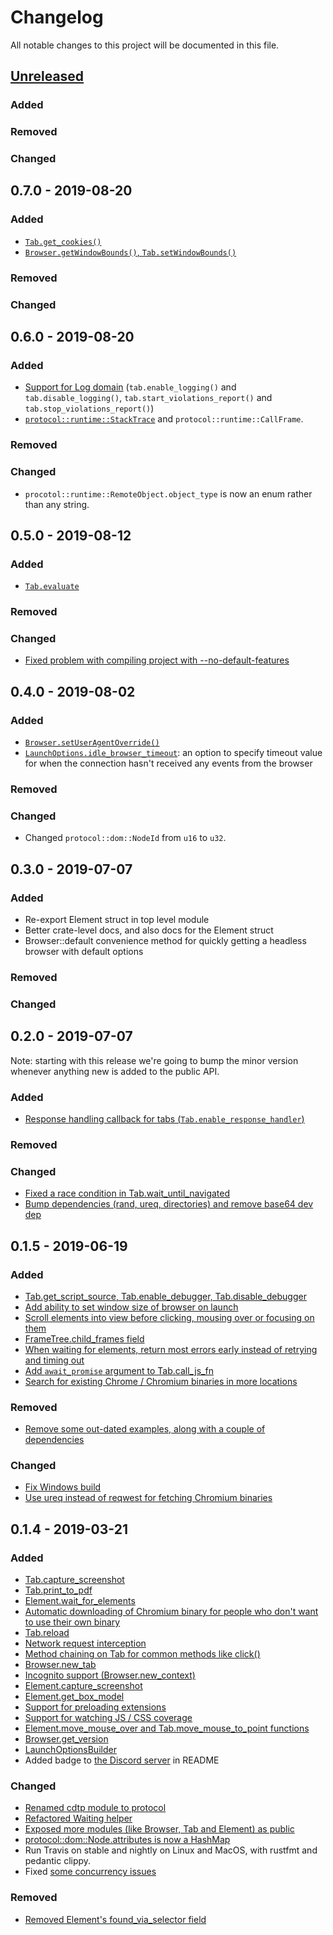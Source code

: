 # Changelog

All notable changes to this project will be documented in this file.

## [Unreleased](https://github.com/atroche/rust-headless-chrome/compare/v0.7.0...HEAD)

### Added
### Removed
### Changed

## 0.7.0 - 2019-08-20

### Added

* [`Tab.get_cookies()`](https://github.com/atroche/rust-headless-chrome/pull/159)
* [`Browser.getWindowBounds()`, `Tab.setWindowBounds()`](https://github.com/atroche/rust-headless-chrome/pull/102)

### Removed
### Changed

## 0.6.0 - 2019-08-20

### Added

* [Support for Log domain](https://github.com/atroche/rust-headless-chrome/pull/155) (`tab.enable_logging()` and `tab.disable_logging()`, `tab.start_violations_report()` and `tab.stop_violations_report()`)
* [`protocol::runtime::StackTrace`](https://github.com/atroche/rust-headless-chrome/pull/155/files#diff-b42bc2ad3d82a3891748fd549d3e0a50R95) and `protocol::runtime::CallFrame`.

### Removed
### Changed

* `procotol::runtime::RemoteObject.object_type` is now an enum rather than any string.


## 0.5.0 - 2019-08-12

### Added

* [`Tab.evaluate`](https://github.com/atroche/rust-headless-chrome/pull/150)

### Removed
### Changed

* [Fixed problem with compiling project with --no-default-features](https://github.com/atroche/rust-headless-chrome/pull/152)

## 0.4.0 - 2019-08-02

### Added

* [`Browser.setUserAgentOverride()`](https://github.com/atroche/rust-headless-chrome/pull/141)
* [`LaunchOptions.idle_browser_timeout`](https://github.com/atroche/rust-headless-chrome/pull/145): an option to specify timeout value for when the connection hasn't received any events from the browser

### Removed
### Changed

* Changed `protocol::dom::NodeId` from `u16` to `u32`.

## 0.3.0 - 2019-07-07

### Added

* Re-export Element struct in top level module
* Better crate-level docs, and also docs for the Element struct
* Browser::default convenience method for quickly getting a headless browser with default options

### Removed
### Changed

## 0.2.0 - 2019-07-07

Note: starting with this release we're going to bump the minor version whenever anything new is added to the public API.

### Added

* [Response handling callback for tabs (`Tab.enable_response_handler`)](https://github.com/atroche/rust-headless-chrome/pull/133)

### Removed
### Changed

* [Fixed a race condition in Tab.wait_until_navigated](https://github.com/atroche/rust-headless-chrome/pull/135)
* [Bump dependencies (rand, ureq, directories) and remove base64 dev dep](https://github.com/atroche/rust-headless-chrome/pull/134)


## 0.1.5 - 2019-06-19

### Added

* [Tab.get_script_source, Tab.enable_debugger, Tab.disable_debugger](https://github.com/atroche/rust-headless-chrome/commit/625c59f9957d3ffa1853164d1d77e9c252d116ee)
* [Add ability to set window size of browser on launch](https://github.com/atroche/rust-headless-chrome/pull/123)
* [Scroll elements into view before clicking, mousing over or focusing on them](https://github.com/atroche/rust-headless-chrome/pull/128)
* [FrameTree.child_frames field](https://github.com/atroche/rust-headless-chrome/commit/9c86817fdbf8fa63620cad3700f7063781335d20)
* [When waiting for elements, return most errors early instead of retrying and timing out](https://github.com/atroche/rust-headless-chrome/pull/129)
* [Add `await_promise` argument to Tab.call_js_fn](https://github.com/atroche/rust-headless-chrome/commit/d82ffa8fd4c3efaed1721d8721068d2c6d6c7c9c)
* [Search for existing Chrome / Chromium binaries in more locations](https://github.com/atroche/rust-headless-chrome/pull/126/files)

### Removed

* [Remove some out-dated examples, along with a couple of dependencies](https://github.com/atroche/rust-headless-chrome/commit/7e99bb861bf8476192b6402a12e9c7d06f15911f)

### Changed

* [Fix Windows build](https://github.com/atroche/rust-headless-chrome/pull/118)
* [Use ureq instead of reqwest for fetching Chromium binaries](https://github.com/atroche/rust-headless-chrome/commit/acf336707759b646f59d68b05465a0e0ef2a0fa7)


## 0.1.4 - 2019-03-21

### Added
* [Tab.capture_screenshot](https://github.com/atroche/rust-headless-chrome/pull/48)
* [Tab.print_to_pdf](https://github.com/atroche/rust-headless-chrome/pull/107)
* [Element.wait_for_elements](https://github.com/atroche/rust-headless-chrome/pull/90)
* [Automatic downloading of Chromium binary for people who don't want to use their own binary](https://github.com/atroche/rust-headless-chrome/pull/83)
* [Tab.reload](https://github.com/atroche/rust-headless-chrome/pull/49)
* [Network request interception](https://github.com/atroche/rust-headless-chrome/pull/98)
* [Method chaining on Tab for common methods like click()](https://github.com/atroche/rust-headless-chrome/pull/44)
* [Browser.new_tab](https://github.com/atroche/rust-headless-chrome/pull/56)
* [Incognito support (Browser.new_context)](https://github.com/atroche/rust-headless-chrome/pull/97)
* [Element.capture_screenshot](https://github.com/atroche/rust-headless-chrome/pull/59)
* [Element.get_box_model](https://github.com/atroche/rust-headless-chrome/pull/67)
* [Support for preloading extensions](https://github.com/atroche/rust-headless-chrome/pull/69)
* [Support for watching JS / CSS coverage](https://github.com/atroche/rust-headless-chrome/pull/86)
* [Element.move_mouse_over and Tab.move_mouse_to_point functions](https://github.com/atroche/rust-headless-chrome/pull/96)
* [Browser.get_version](https://github.com/atroche/rust-headless-chrome/pull/66)
* [LaunchOptionsBuilder](https://github.com/atroche/rust-headless-chrome/pull/62)
* Added badge to [the Discord server](https://discord.gg/yyGEzcc) in README

### Changed
* [Renamed cdtp module to protocol](https://github.com/atroche/rust-headless-chrome/pull/80)
* [Refactored Waiting helper](https://github.com/atroche/rust-headless-chrome/pull/88)
* [Exposed more modules (like Browser, Tab and Element) as public](https://github.com/atroche/rust-headless-chrome/pull/70)
* [protocol::dom::Node.attributes is now a HashMap](https://github.com/atroche/rust-headless-chrome/pull/52/files)
* Run Travis on stable and nightly on Linux and MacOS, with rustfmt and pedantic clippy.
* Fixed [some  concurrency issues](https://github.com/atroche/rust-headless-chrome/pull/41)

### Removed
* [Removed Element's found_via_selector field](https://github.com/atroche/rust-headless-chrome/pull/101/files)
